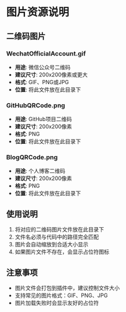 # 图片资源说明

## 二维码图片

### WechatOfficialAccount.gif
- **用途**: 微信公众号二维码
- **建议尺寸**: 200x200像素或更大
- **格式**: GIF、PNG或JPG
- **位置**: 将此文件放在此目录下

### GitHubQRCode.png
- **用途**: GitHub项目二维码
- **建议尺寸**: 200x200像素
- **格式**: PNG
- **位置**: 将此文件放在此目录下

### BlogQRCode.png
- **用途**: 个人博客二维码
- **建议尺寸**: 200x200像素
- **格式**: PNG
- **位置**: 将此文件放在此目录下

## 使用说明

1. 将对应的二维码图片文件放在此目录下
2. 文件名必须与代码中的路径完全匹配
3. 图片会自动缩放到合适大小显示
4. 如果图片文件不存在，会显示占位符图标

## 注意事项

- 图片文件会打包到插件中，建议控制文件大小
- 支持常见的图片格式：GIF、PNG、JPG
- 图片加载失败时会显示友好的占位符 